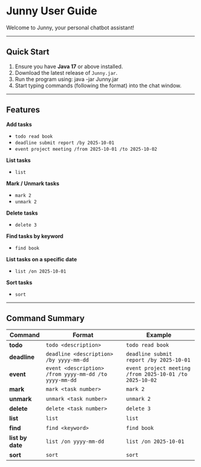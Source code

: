 # Junny User Guide

Welcome to Junny, your personal chatbot assistant!

---

## Quick Start
1. Ensure you have **Java 17** or above installed.
2. Download the latest release of `Junny.jar`.
3. Run the program using: java -jar Junny.jar
4. Start typing commands (following the format) into the chat window.

---

## Features
 **Add tasks**
- `todo read book`
- `deadline submit report /by 2025-10-01`
- `event project meeting /from 2025-10-01 /to 2025-10-02`

 **List tasks**
- `list`

 **Mark / Unmark tasks**
- `mark 2`
- `unmark 2`

 **Delete tasks**
- `delete 3`

 **Find tasks by keyword**
- `find book`

 **List tasks on a specific date**
- `list /on 2025-10-01`

 **Sort tasks**
- `sort`

---

## Command Summary
| Command   | Format | Example |
|-----------|--------|---------|
| **todo**  | `todo <description>` | `todo read book` |
| **deadline** | `deadline <description> /by yyyy-mm-dd` | `deadline submit report /by 2025-10-01` |
| **event** | `event <description> /from yyyy-mm-dd /to yyyy-mm-dd` | `event project meeting /from 2025-10-01 /to 2025-10-02` |
| **mark**  | `mark <task number>` | `mark 2` |
| **unmark**| `unmark <task number>` | `unmark 2` |
| **delete**| `delete <task number>` | `delete 3` |
| **list**  | `list` | `list` |
| **find**  | `find <keyword>` | `find book` |
| **list by date** | `list /on yyyy-mm-dd` | `list /on 2025-10-01` |
| **sort**  | `sort` | `sort` |
